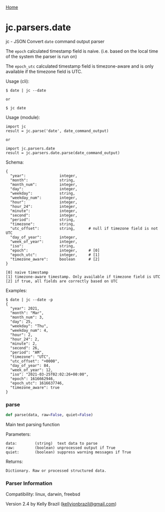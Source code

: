 [Home](https://kellyjonbrazil.github.io/jc/)
<a id="jc.parsers.date"></a>

# jc.parsers.date

jc - JSON Convert `date` command output parser

The `epoch` calculated timestamp field is naive. (i.e. based on the local
time of the system the parser is run on)

The `epoch_utc` calculated timestamp field is timezone-aware and is only
available if the timezone field is UTC.

Usage (cli):

    $ date | jc --date

    or

    $ jc date

Usage (module):

    import jc
    result = jc.parse('date', date_command_output)

    or

    import jc.parsers.date
    result = jc.parsers.date.parse(date_command_output)

Schema:

    {
      "year":               integer,
      "month":              string,
      "month_num":          integer,
      "day":                integer,
      "weekday":            string,
      "weekday_num":        integer,
      "hour":               integer,
      "hour_24":            integer,
      "minute":             integer,
      "second":             integer,
      "period":             string,
      "timezone":           string,
      "utc_offset":         string,      # null if timezone field is not UTC
      "day_of_year":        integer,
      "week_of_year":       integer,
      "iso":                string,
      "epoch":              integer,     # [0]
      "epoch_utc":          integer,     # [1]
      "timezone_aware":     boolean      # [2]
    }

    [0] naive timestamp
    [1] timezone-aware timestamp. Only available if timezone field is UTC
    [2] if true, all fields are correctly based on UTC

Examples:

    $ date | jc --date -p
    {
      "year": 2021,
      "month": "Mar",
      "month_num": 3,
      "day": 25,
      "weekday": "Thu",
      "weekday_num": 4,
      "hour": 2,
      "hour_24": 2,
      "minute": 2,
      "second": 26,
      "period": "AM",
      "timezone": "UTC",
      "utc_offset": "+0000",
      "day_of_year": 84,
      "week_of_year": 12,
      "iso": "2021-03-25T02:02:26+00:00",
      "epoch": 1616662946,
      "epoch_utc": 1616637746,
      "timezone_aware": true
    }

<a id="jc.parsers.date.parse"></a>

### parse

```python
def parse(data, raw=False, quiet=False)
```

Main text parsing function

Parameters:

    data:        (string)  text data to parse
    raw:         (boolean) unprocessed output if True
    quiet:       (boolean) suppress warning messages if True

Returns:

    Dictionary. Raw or processed structured data.

### Parser Information
Compatibility:  linux, darwin, freebsd

Version 2.4 by Kelly Brazil (kellyjonbrazil@gmail.com)
